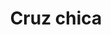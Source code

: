 ---
title: Cruz chica
date: 
draft: false

# descripcion
description : Cruz chica

materials: Plata 925

color: Plateado

dimensions: 1,0cm x 1,5cm

code: 02-13-0120

type: "Dijes"

categories: []

price: $2.180,00

price_eftvo: $1.850,00

# Images
# first image will be shown in the product page
images:
  # - image: "images/path_to_image"
  # La ubicacion de las imagenes es imagenes/Dijes/Dijes.Microcubic/02-13-0120-cruz-chica
  - image: "./images/dijes/microcubic/02-13-0120-cruz-chica_a.JPG"
  - image: "./images/dijes/microcubic/02-13-0120-cruz-chica_b.JPG"
---